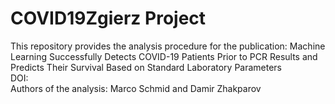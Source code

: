 # COVID19Zgierz Project 
This repository provides the analysis procedure for the publication: Machine Learning Successfully Detects COVID-19 Patients Prior to PCR Results and Predicts Their Survival Based on Standard Laboratory Parameters  
DOI:  
Authors of the analysis: Marco Schmid and Damir Zhakparov  
